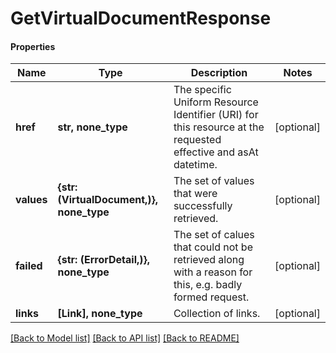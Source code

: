 # GetVirtualDocumentResponse

#### Properties
Name | Type | Description | Notes
------------ | ------------- | ------------- | -------------
**href** | **str, none_type** | The specific Uniform Resource Identifier (URI) for this resource at the requested effective and asAt datetime. | [optional] 
**values** | **{str: (VirtualDocument,)}, none_type** | The set of values that were successfully retrieved. | [optional] 
**failed** | **{str: (ErrorDetail,)}, none_type** | The set of calues that could not be retrieved along with a reason for this, e.g. badly formed request. | [optional] 
**links** | **[Link], none_type** | Collection of links. | [optional] 

[[Back to Model list]](../README.md#documentation-for-models) [[Back to API list]](../README.md#documentation-for-api-endpoints) [[Back to README]](../README.md)

